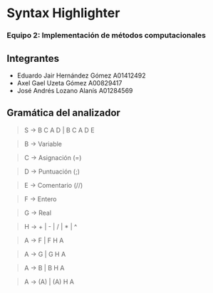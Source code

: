# Syntax Highlighter
### Equipo 2: Implementación de métodos computacionales

## Integrantes
* Eduardo Jair Hernández Gómez A01412492
* Axel Gael Uzeta Gómez A00829417
* José Andrés Lozano Alanís A01284569

## Gramática del analizador

> S -> B C A D  | B C A D E

> B -> Variable

> C -> Asignación (=)

> D -> Puntuación (;)

> E -> Comentario (//)

> F -> Entero

> G -> Real

> H -> + | - | / | * | ^ 

> A -> F | F H A

> A -> G | G H A

> A -> B | B H A

> A -> (A) | (A) H A
